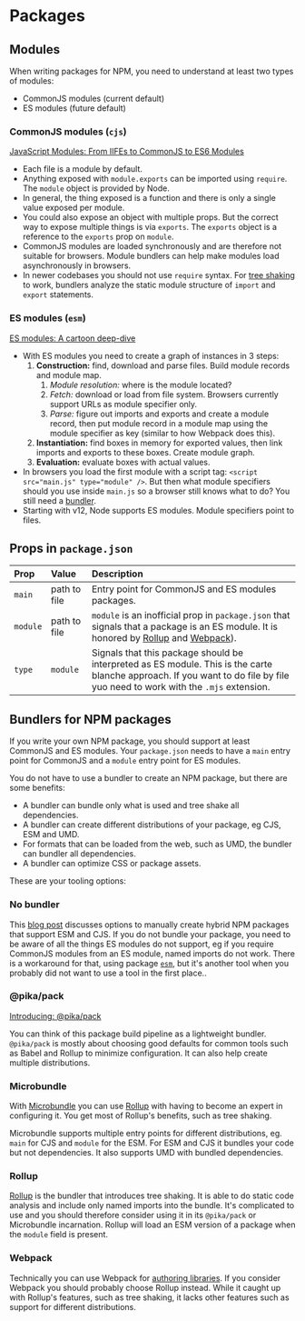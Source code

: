 # Packages

## Modules

When writing packages for NPM, you need to understand at least two types of
modules:

- CommonJS modules (current default)
- ES modules (future default)

### CommonJS modules (`cjs`)

[JavaScript Modules: From IIFEs to CommonJS to ES6 Modules](https://www.youtube.com/watch?v=qJWALEoGge4)

- Each file is a module by default.
- Anything exposed with `module.exports` can be imported using `require`. The
  `module` object is provided by Node.
- In general, the thing exposed is a function and there is only a single value
  exposed per module.
- You could also expose an object with multiple props. But the correct way to
  expose multiple things is via `exports`. The `exports` object is a reference
  to the `exports` prop on `module`.
- CommonJS modules are loaded synchronously and are therefore not suitable for
  browsers. Module bundlers can help make modules load asynchronously in
  browsers.
- In newer codebases you should not use `require` syntax. For
  [tree shaking](https://webpack.js.org/guides/tree-shaking/) to work, bundlers
  analyze the static module structure of `import` and `export` statements.

### ES modules (`esm`)

[ES modules: A cartoon deep-dive](https://hacks.mozilla.org/2018/03/es-modules-a-cartoon-deep-dive/)

- With ES modules you need to create a graph of instances in 3 steps:
  1. **Construction:** find, download and parse files. Build module records and
     module map.
     1. _Module resolution:_ where is the module located?
     1. _Fetch:_ download or load from file system. Browsers currently support
        URLs as module specifier only.
     1. _Parse:_ figure out imports and exports and create a module record, then
        put module record in a module map using the module specifier as key
        (similar to how Webpack does this).
  1. **Instantiation:** find boxes in memory for exported values, then link
     imports and exports to these boxes. Create module graph.
  1. **Evaluation:** evaluate boxes with actual values.
- In browsers you load the first module with a script tag:
  `<script src="main.js" type="module" />`. But then what module specifiers
  should you use inside `main.js` so a browser still knows what to do? You still
  need a [bundler](/notes/dev/bundlers).
- Starting with v12, Node supports ES modules. Module specifiers point to files.

## Props in `package.json`

| Prop     | Value        | Description                                                                                                                                                                                      |
| :------- | :----------- | :----------------------------------------------------------------------------------------------------------------------------------------------------------------------------------------------- |
| `main`   | path to file | Entry point for CommonJS and ES modules packages.                                                                                                                                                |
| `module` | path to file | `module` is an inofficial prop in `package.json` that signals that a package is an ES module. It is honored by [Rollup](https://rollupjs.org/guide/en/) and [Webpack](https://webpack.js.org/)). |
| `type`   | `module`     | Signals that this package should be interpreted as ES module. This is the carte blanche approach. If you want to do file by file yuo need to work with the `.mjs` extension.                     |

## Bundlers for NPM packages

If you write your own NPM package, you should support at least CommonJS and ES
modules. Your `package.json` needs to have a `main` entry point for CommonJS and
a `module` entry point for ES modules.

You do not have to use a bundler to create an NPM package, but there are some
benefits:

- A bundler can bundle only what is used and tree shake all dependencies.
- A bundler can create different distributions of your package, eg CJS, ESM and
  UMD.
- For formats that can be loaded from the web, such as UMD, the bundler can
  bundler all dependencies.
- A bundler can optimize CSS or package assets.

These are your tooling options:

### No bundler

This [blog post](https://2ality.com/2019/10/hybrid-npm-packages.html) discusses
options to manually create hybrid NPM packages that support ESM and CJS. If you
do not bundle your package, you need to be aware of all the things ES modules do
not support, eg if you require CommonJS modules from an ES module, named imports
do not work. There is a workaround for that, using package
[`esm`](https://www.npmjs.com/package/esm), but it's another tool when you
probably did not want to use a tool in the first place..

### @pika/pack

[Introducing: @pika/pack](https://www.pika.dev/blog/introducing-pika-pack)

You can think of this package build pipeline as a lightweight bundler.
`@pika/pack` is mostly about choosing good defaults for common tools such as
Babel and Rollup to minimize configuration. It can also help create multiple
distributions.

### Microbundle

With [Microbundle](https://github.com/developit/microbundle) you can use
[Rollup](https://rollupjs.org/guide/en/) with having to become an expert in
configuring it. You get most of Rollup's benefits, such as tree shaking.

Microbundle supports multiple entry points for different distributions, eg.
`main` for CJS and `module` for the ESM. For ESM and CJS it bundles your code
but not dependencies. It also supports UMD with bundled dependencies.

### Rollup

[Rollup](https://rollupjs.org/guide/en/) is the bundler that introduces tree
shaking. It is able to do static code analysis and include only named imports
into the bundle. It's complicated to use and you should therefore consider using
it in its `@pika/pack` or Microbundle incarnation. Rollup will load an ESM
version of a package when the `module` field is present.

### Webpack

Technically you can use Webpack for
[authoring libraries](https://webpack.js.org/guides/author-libraries/). If you
consider Webpack you should probably choose Rollup instead. While it caught up
with Rollup's features, such as tree shaking, it lacks other features such as
support for different distributions.
